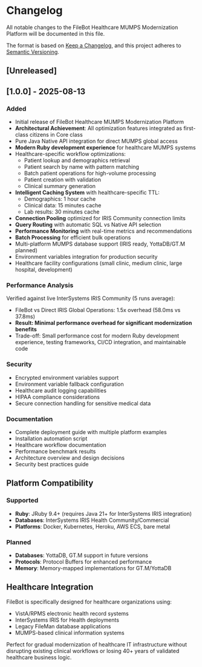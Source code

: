 # Changelog

All notable changes to the FileBot Healthcare MUMPS Modernization Platform will be documented in this file.

The format is based on [Keep a Changelog](https://keepachangelog.com/en/1.0.0/),
and this project adheres to [Semantic Versioning](https://semver.org/spec/v2.0.0.html).

## [Unreleased]

## [1.0.0] - 2025-08-13

### Added
- Initial release of FileBot Healthcare MUMPS Modernization Platform
- **Architectural Achievement**: All optimization features integrated as first-class citizens in Core class
- Pure Java Native API integration for direct MUMPS global access
- **Modern Ruby development experience** for healthcare MUMPS systems
- Healthcare-specific workflow optimizations:
  - Patient lookup and demographics retrieval
  - Patient search by name with pattern matching
  - Batch patient operations for high-volume processing
  - Patient creation with validation
  - Clinical summary generation
- **Intelligent Caching System** with healthcare-specific TTL:
  - Demographics: 1 hour cache
  - Clinical data: 15 minutes cache  
  - Lab results: 30 minutes cache
- **Connection Pooling** optimized for IRIS Community connection limits
- **Query Routing** with automatic SQL vs Native API selection
- **Performance Monitoring** with real-time metrics and recommendations
- **Batch Processing** for efficient bulk operations
- Multi-platform MUMPS database support (IRIS ready, YottaDB/GT.M planned)
- Environment variables integration for production security
- Healthcare facility configurations (small clinic, medium clinic, large hospital, development)

### Performance Analysis
Verified against live InterSystems IRIS Community (5 runs average):
- FileBot vs Direct IRIS Global Operations: 1.5x overhead (58.0ms vs 37.8ms)
- **Result: Minimal performance overhead for significant modernization benefits**
- Trade-off: Small performance cost for modern Ruby development experience, testing frameworks, CI/CD integration, and maintainable code

### Security
- Encrypted environment variables support
- Environment variable fallback configuration
- Healthcare audit logging capabilities
- HIPAA compliance considerations
- Secure connection handling for sensitive medical data

### Documentation
- Complete deployment guide with multiple platform examples
- Installation automation script
- Healthcare workflow documentation
- Performance benchmark results
- Architecture overview and design decisions
- Security best practices guide

## Platform Compatibility

### Supported
- **Ruby**: JRuby 9.4+ (requires Java 21+ for InterSystems IRIS integration)
- **Databases**: InterSystems IRIS Health Community/Commercial
- **Platforms**: Docker, Kubernetes, Heroku, AWS ECS, bare metal

### Planned
- **Databases**: YottaDB, GT.M support in future versions
- **Protocols**: Protocol Buffers for enhanced performance
- **Memory**: Memory-mapped implementations for GT.M/YottaDB

## Healthcare Integration

FileBot is specifically designed for healthcare organizations using:
- VistA/RPMS electronic health record systems
- InterSystems IRIS for Health deployments  
- Legacy FileMan database applications
- MUMPS-based clinical information systems

Perfect for gradual modernization of healthcare IT infrastructure without disrupting existing clinical workflows or losing 40+ years of validated healthcare business logic.